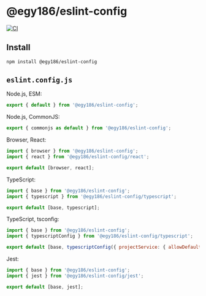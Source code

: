 # @egy186/eslint-config

[![CI](https://github.com/egy186/eslint-config/workflows/CI/badge.svg)](https://github.com/egy186/eslint-config/actions?query=workflow%3ACI)

## Install

```sh
npm install @egy186/eslint-config
```

## `eslint.config.js`

Node.js, ESM:

```js
export { default } from '@egy186/eslint-config';
```

Node.js, CommonJS:

```js
export { commonjs as default } from '@egy186/eslint-config';
```

Browser, React:

```js
import { browser } from '@egy186/eslint-config';
import { react } from '@egy186/eslint-config/react';

export default [browser, react];
```

TypeScript:

```js
import { base } from '@egy186/eslint-config';
import { typescript } from '@egy186/eslint-config/typescript';

export default [base, typescript];
```

TypeScript, tsconfig:

```js
import { base } from '@egy186/eslint-config';
import { typescriptConfig } from '@egy186/eslint-config/typescript';

export default [base, typescriptConfig({ projectService: { allowDefaultProject: ['*.ts'] } })];
```

Jest:

```js
import { base } from '@egy186/eslint-config';
import { jest } from '@egy186/eslint-config/jest';

export default [base, jest];
```
